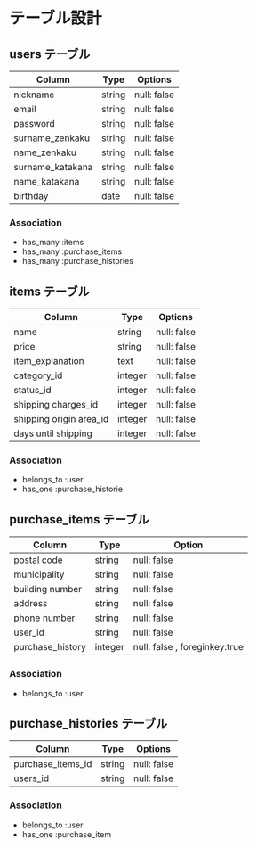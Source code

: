 # テーブル設計

## users テーブル

| Column           | Type   | Options     |
| ---------------- | ------ | ----------- |
| nickname         | string | null: false |
| email            | string | null: false |
| password         | string | null: false |
| surname_zenkaku  | string | null: false |
| name_zenkaku     | string | null: false |
| surname_katakana | string | null: false |
| name_katakana    | string | null: false |
| birthday         | date   | null: false |

### Association

- has_many :items
- has_many :purchase_items
- has_many :purchase_histories

## items テーブル

| Column                  | Type    | Options     |
| ----------------------- | ------- | ----------- |
| name                    | string  | null: false |
| price                   | string  | null: false |
| item_explanation        | text    | null: false |
| category_id             | integer | null: false |
| status_id               | integer | null: false |
| shipping charges_id     | integer | null: false |
| shipping origin area_id | integer | null: false |
| days until shipping     | integer | null: false |


### Association

- belongs_to :user
- has_one :purchase_historie

## purchase_items テーブル

| Column           | Type   | Option      |
| ---------------- | ------ | ----------- |
| postal code      | string | null: false |
| municipality     | string | null: false |
| building number  | string | null: false |
| address          | string | null: false |
| phone number     | string | null: false |
| user_id          | string | null: false |
| purchase_history | integer | null: false , foreginkey:true |

### Association

- belongs_to :user

## purchase_histories テーブル

| Column            | Type   | Options     |
| ----------------- | ------ | ----------- |
| purchase_items_id | string | null: false |
| users_id          | string | null: false |

### Association

- belongs_to :user
- has_one :purchase_item
